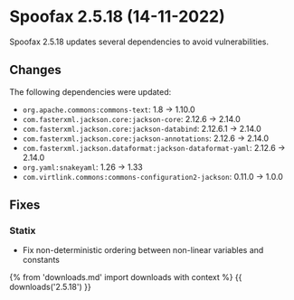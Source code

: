 # Spoofax 2.5.18 (14-11-2022)

Spoofax 2.5.18 updates several dependencies to avoid vulnerabilities.

## Changes

The following dependencies were updated:

- `org.apache.commons:commons-text`: 1.8 -> 1.10.0
- `com.fasterxml.jackson.core:jackson-core`: 2.12.6 -> 2.14.0
- `com.fasterxml.jackson.core:jackson-databind`: 2.12.6.1 -> 2.14.0
- `com.fasterxml.jackson.core:jackson-annotations`: 2.12.6 -> 2.14.0
- `com.fasterxml.jackson.dataformat:jackson-dataformat-yaml`: 2.12.6 -> 2.14.0
- `org.yaml:snakeyaml`: 1.26 -> 1.33
- `com.virtlink.commons:commons-configuration2-jackson`: 0.11.0 -> 1.0.0

## Fixes

### Statix

- Fix non-deterministic ordering between non-linear variables and constants

{% from 'downloads.md' import downloads with context %}
{{ downloads('2.5.18') }}
